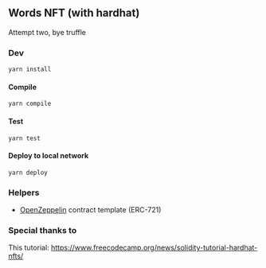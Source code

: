 ## Words NFT (with hardhat)

Attempt two, bye truffle

### Dev

`yarn install`

#### Compile

`yarn compile`

#### Test

`yarn test`

#### Deploy to local network

`yarn deploy`

### Helpers

- [OpenZeppelin](https://openzeppelin.com/contracts/) contract template (ERC-721)

### Special thanks to

This tutorial: https://www.freecodecamp.org/news/solidity-tutorial-hardhat-nfts/
